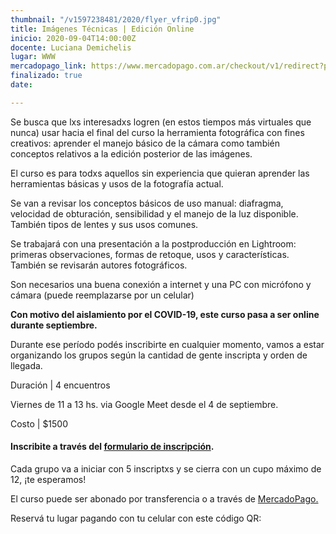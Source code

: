 ```yaml
---
thumbnail: "/v1597238481/2020/flyer_vfrip0.jpg"
title: Imágenes Técnicas | Edición Online
inicio: 2020-09-04T14:00:00Z
docente: Luciana Demichelis
lugar: WWW
mercadopago_link: https://www.mercadopago.com.ar/checkout/v1/redirect?pref_id=132297489-86ec02af-0ab5-4b72-98b4-ea0efd3c4774
finalizado: true
date: 

---
```

Se busca que lxs interesadxs logren (en estos tiempos más virtuales que nunca) usar hacia el final del curso la herramienta fotográfica con fines creativos: aprender el manejo básico de la cámara como también conceptos relativos a la edición posterior de las imágenes.

El curso es para todxs aquellos sin experiencia que quieran aprender las herramientas básicas y usos de la fotografía actual.

Se van a revisar los conceptos básicos de uso manual: diafragma, velocidad de obturación, sensibilidad y el manejo de la luz disponible. También tipos de lentes y sus usos comunes.

Se trabajará con una presentación a la postproducción en Lightroom: primeras observaciones, formas de retoque, usos y características. También se revisarán autores fotográficos. 

Son necesarios una buena conexión a internet y una PC con micrófono y cámara (puede reemplazarse por un celular)

**Con motivo del aislamiento por el COVID-19, este curso pasa a ser online durante septiembre.**

Durante ese período podés inscribirte en cualquier momento, vamos a estar organizando los grupos según la cantidad de gente inscripta y orden de llegada.

Duración | 4 encuentros

Viernes de 11 a 13 hs. via Google Meet desde el 4 de septiembre.

Costo | $1500

#### **Inscribite a través del** [**formulario de inscripción**](https://docs.google.com/forms/u/1/d/1-Hy2mW-MFr7nSV7qDi0ETH6h51jEwdqny7qcDQj0a-U/edit?usp=drive_web "formulario de inscripción")**.**

Cada grupo va a iniciar con 5 inscriptxs y se cierra con un cupo máximo de 12, ¡te esperamos!

El curso puede ser abonado por transferencia o a través de [MercadoPago.](https://www.mercadopago.com.ar/checkout/v1/redirect?pref_id=132297489-86ec02af-0ab5-4b72-98b4-ea0efd3c4774)

Reservá tu lugar pagando con tu celular con este código QR: